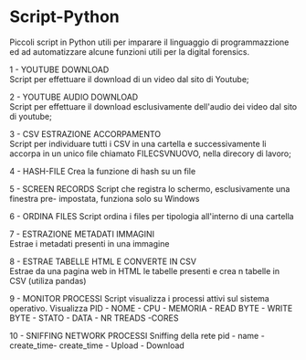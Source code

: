 # Script-Python
Piccoli script in Python utili per imparare il linguaggio di programmazzione ed ad automatizzare alcune funzioni utili per la digital forensics.



1 -   YOUTUBE DOWNLOAD            
      Script per effettuare il download di un video dal sito di Youtube;

2 -   YOUTUBE AUDIO DOWNLOAD      
      Script per effettuare il download esclusivamente dell'audio dei video dal sito di youtube;

3 -   CSV ESTRAZIONE ACCORPAMENTO  
      Script per individuare tutti i CSV in una cartella e successivamente li accorpa in un unico file chiamato FILECSVNUOVO, nella direcory di lavoro;

4 - HASH-FILE
      Crea la funzione di hash su un file
      
5 - SCREEN RECORDS                                                                                                                                                Script che registra lo schermo, esclusivamente una finestra pre- impostata, funziona solo su Windows 

6 - ORDINA FILES                                                                                                                                                Script ordina i files per tipologia all'interno di una cartella
      
7  - ESTRAZIONE METADATI IMMAGINI                                                                                                                         
       Estrae i metadati presenti in una immagine                                                                                                          

8  - ESTRAE TABELLE HTML E CONVERTE IN CSV                                                                                                                 
       Estrae da una pagina web in HTML le tabelle presenti e crea n tabelle in CSV (utiliza pandas) 

9 - MONITOR PROCESSI
      Script visualizza i processi attivi sul sistema operativo. 
      Visualizza PID - NOME - CPU - MEMORIA - READ BYTE - WRITE BYTE - STATO - DATA - NR TREADS -CORES

10 - SNIFFING NETWORK PROCESSI
      Sniffing della rete 
      pid - name -  create_time- create_time - Upload  - Download
